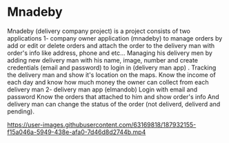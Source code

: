 # Mnadeby
Mnadeby (delivery company project) is a project consists of two applications  1- company owner application (mnadeby) to manage orders by add or edit or delete orders and attach the order to the delivery man with order's info like address, phone and etc... Managing his delivery men by adding new delivery man with his name, image, number and create credentials (email and password) to login in (delivery man app) . Tracking the delivery man and show it's location on the maps. Know the income of each day and know how much money the owner can collect from each delivery man 2- delivery man app (elmandob) Login with email and password Know the orders that attached to him and show order's info  And delivery man can change the status of the order  (not deliverd, deliverd and pending).

https://user-images.githubusercontent.com/63169818/187932155-f15a046a-5949-438e-afa0-7d46d8d2744b.mp4
